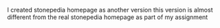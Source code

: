 I created stonepedia homepage as another version 
this version is almost different from the real stonepedia homepage as part of my assignment
